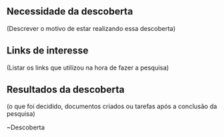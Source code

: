 ## Necessidade da descoberta
(Descrever o motivo de estar realizando essa descoberta)


## Links de interesse
(Listar os links que utilizou na hora de fazer a pesquisa)


## Resultados da descoberta
(o que foi decidido, documentos criados ou tarefas após a conclusão da pesquisa)


~Descoberta 
